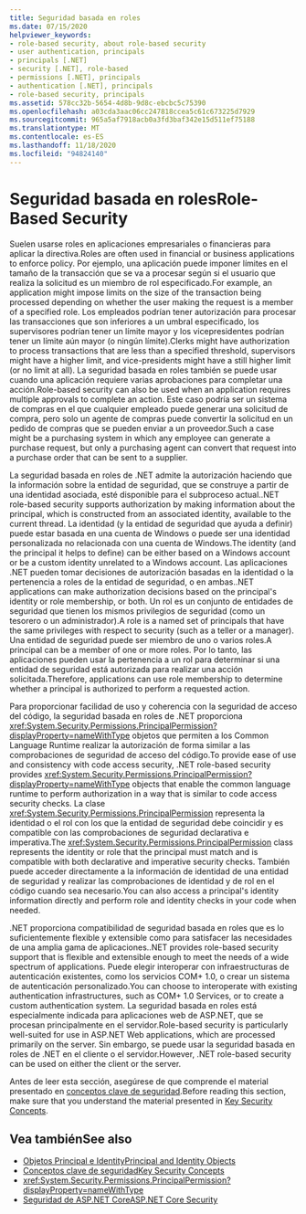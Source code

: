 ```yaml
---
title: Seguridad basada en roles
ms.date: 07/15/2020
helpviewer_keywords:
- role-based security, about role-based security
- user authentication, principals
- principals [.NET]
- security [.NET], role-based
- permissions [.NET], principals
- authentication [.NET], principals
- role-based security, principals
ms.assetid: 578cc32b-5654-4d8b-9d8c-ebcbc5c75390
ms.openlocfilehash: a03cda3aac06cc247818ccea5c61c673225d7929
ms.sourcegitcommit: 965a5af7918acb0a3fd3baf342e15d511ef75188
ms.translationtype: MT
ms.contentlocale: es-ES
ms.lasthandoff: 11/18/2020
ms.locfileid: "94824140"
---
```

# <a name="role-based-security"></a><span data-ttu-id="77ff1-102">Seguridad basada en roles</span><span class="sxs-lookup"><span data-stu-id="77ff1-102">Role-Based Security</span></span>

<span data-ttu-id="77ff1-103">Suelen usarse roles en aplicaciones empresariales o financieras para aplicar la directiva.</span><span class="sxs-lookup"><span data-stu-id="77ff1-103">Roles are often used in financial or business applications to enforce policy.</span></span> <span data-ttu-id="77ff1-104">Por ejemplo, una aplicación puede imponer límites en el tamaño de la transacción que se va a procesar según si el usuario que realiza la solicitud es un miembro de rol especificado.</span><span class="sxs-lookup"><span data-stu-id="77ff1-104">For example, an application might impose limits on the size of the transaction being processed depending on whether the user making the request is a member of a specified role.</span></span> <span data-ttu-id="77ff1-105">Los empleados podrían tener autorización para procesar las transacciones que son inferiores a un umbral especificado, los supervisores podrían tener un límite mayor y los vicepresidentes podrían tener un límite aún mayor (o ningún límite).</span><span class="sxs-lookup"><span data-stu-id="77ff1-105">Clerks might have authorization to process transactions that are less than a specified threshold, supervisors might have a higher limit, and vice-presidents might have a still higher limit (or no limit at all).</span></span> <span data-ttu-id="77ff1-106">La seguridad basada en roles también se puede usar cuando una aplicación requiere varias aprobaciones para completar una acción.</span><span class="sxs-lookup"><span data-stu-id="77ff1-106">Role-based security can also be used when an application requires multiple approvals to complete an action.</span></span> <span data-ttu-id="77ff1-107">Este caso podría ser un sistema de compras en el que cualquier empleado puede generar una solicitud de compra, pero solo un agente de compras puede convertir la solicitud en un pedido de compras que se pueden enviar a un proveedor.</span><span class="sxs-lookup"><span data-stu-id="77ff1-107">Such a case might be a purchasing system in which any employee can generate a purchase request, but only a purchasing agent can convert that request into a purchase order that can be sent to a supplier.</span></span>  
  
 <span data-ttu-id="77ff1-108">La seguridad basada en roles de .NET admite la autorización haciendo que la información sobre la entidad de seguridad, que se construye a partir de una identidad asociada, esté disponible para el subproceso actual.</span><span class="sxs-lookup"><span data-stu-id="77ff1-108">.NET role-based security supports authorization by making information about the principal, which is constructed from an associated identity, available to the current thread.</span></span> <span data-ttu-id="77ff1-109">La identidad (y la entidad de seguridad que ayuda a definir) puede estar basada en una cuenta de Windows o puede ser una identidad personalizada no relacionada con una cuenta de Windows.</span><span class="sxs-lookup"><span data-stu-id="77ff1-109">The identity (and the principal it helps to define) can be either based on a Windows account or be a custom identity unrelated to a Windows account.</span></span> <span data-ttu-id="77ff1-110">Las aplicaciones .NET pueden tomar decisiones de autorización basadas en la identidad o la pertenencia a roles de la entidad de seguridad, o en ambas.</span><span class="sxs-lookup"><span data-stu-id="77ff1-110">.NET applications can make authorization decisions based on the principal's identity or role membership, or both.</span></span> <span data-ttu-id="77ff1-111">Un rol es un conjunto de entidades de seguridad que tienen los mismos privilegios de seguridad (como un tesorero o un administrador).</span><span class="sxs-lookup"><span data-stu-id="77ff1-111">A role is a named set of principals that have the same privileges with respect to security (such as a teller or a manager).</span></span> <span data-ttu-id="77ff1-112">Una entidad de seguridad puede ser miembro de uno o varios roles.</span><span class="sxs-lookup"><span data-stu-id="77ff1-112">A principal can be a member of one or more roles.</span></span> <span data-ttu-id="77ff1-113">Por lo tanto, las aplicaciones pueden usar la pertenencia a un rol para determinar si una entidad de seguridad está autorizada para realizar una acción solicitada.</span><span class="sxs-lookup"><span data-stu-id="77ff1-113">Therefore, applications can use role membership to determine whether a principal is authorized to perform a requested action.</span></span>  
  
 <span data-ttu-id="77ff1-114">Para proporcionar facilidad de uso y coherencia con la seguridad de acceso del código, la seguridad basada en roles de .NET proporciona <xref:System.Security.Permissions.PrincipalPermission?displayProperty=nameWithType> objetos que permiten a los Common Language Runtime realizar la autorización de forma similar a las comprobaciones de seguridad de acceso del código.</span><span class="sxs-lookup"><span data-stu-id="77ff1-114">To provide ease of use and consistency with code access security, .NET role-based security provides <xref:System.Security.Permissions.PrincipalPermission?displayProperty=nameWithType> objects that enable the common language runtime to perform authorization in a way that is similar to code access security checks.</span></span> <span data-ttu-id="77ff1-115">La clase <xref:System.Security.Permissions.PrincipalPermission> representa la identidad o el rol con los que la entidad de seguridad debe coincidir y es compatible con las comprobaciones de seguridad declarativa e imperativa.</span><span class="sxs-lookup"><span data-stu-id="77ff1-115">The <xref:System.Security.Permissions.PrincipalPermission> class represents the identity or role that the principal must match and is compatible with both declarative and imperative security checks.</span></span> <span data-ttu-id="77ff1-116">También puede acceder directamente a la información de identidad de una entidad de seguridad y realizar las comprobaciones de identidad y de rol en el código cuando sea necesario.</span><span class="sxs-lookup"><span data-stu-id="77ff1-116">You can also access a principal's identity information directly and perform role and identity checks in your code when needed.</span></span>  
  
 <span data-ttu-id="77ff1-117">.NET proporciona compatibilidad de seguridad basada en roles que es lo suficientemente flexible y extensible como para satisfacer las necesidades de una amplia gama de aplicaciones.</span><span class="sxs-lookup"><span data-stu-id="77ff1-117">.NET provides role-based security support that is flexible and extensible enough to meet the needs of a wide spectrum of applications.</span></span> <span data-ttu-id="77ff1-118">Puede elegir interoperar con infraestructuras de autenticación existentes, como los servicios COM+ 1.0, o crear un sistema de autenticación personalizado.</span><span class="sxs-lookup"><span data-stu-id="77ff1-118">You can choose to interoperate with existing authentication infrastructures, such as COM+ 1.0 Services, or to create a custom authentication system.</span></span> <span data-ttu-id="77ff1-119">La seguridad basada en roles está especialmente indicada para aplicaciones web de ASP.NET, que se procesan principalmente en el servidor.</span><span class="sxs-lookup"><span data-stu-id="77ff1-119">Role-based security is particularly well-suited for use in ASP.NET Web applications, which are processed primarily on the server.</span></span> <span data-ttu-id="77ff1-120">Sin embargo, se puede usar la seguridad basada en roles de .NET en el cliente o el servidor.</span><span class="sxs-lookup"><span data-stu-id="77ff1-120">However, .NET role-based security can be used on either the client or the server.</span></span>  
  
 <span data-ttu-id="77ff1-121">Antes de leer esta sección, asegúrese de que comprende el material presentado en [conceptos clave de seguridad](key-security-concepts.md).</span><span class="sxs-lookup"><span data-stu-id="77ff1-121">Before reading this section, make sure that you understand the material presented in [Key Security Concepts](key-security-concepts.md).</span></span>  
  
## <a name="see-also"></a><span data-ttu-id="77ff1-122">Vea también</span><span class="sxs-lookup"><span data-stu-id="77ff1-122">See also</span></span>
  
- [<span data-ttu-id="77ff1-123">Objetos Principal e Identity</span><span class="sxs-lookup"><span data-stu-id="77ff1-123">Principal and Identity Objects</span></span>](principal-and-identity-objects.md)
- [<span data-ttu-id="77ff1-124">Conceptos clave de seguridad</span><span class="sxs-lookup"><span data-stu-id="77ff1-124">Key Security Concepts</span></span>](key-security-concepts.md)
- <xref:System.Security.Permissions.PrincipalPermission?displayProperty=nameWithType>
- [<span data-ttu-id="77ff1-125">Seguridad de ASP.NET Core</span><span class="sxs-lookup"><span data-stu-id="77ff1-125">ASP.NET Core Security</span></span>](/aspnet/core/security/)
